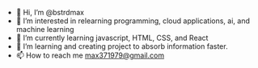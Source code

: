 - 👋 Hi, I’m @bstrdmax
- 👀 I’m interested in relearning programming, cloud applications, ai, and machine learning
- 🌱 I’m currently learning javascript, HTML, CSS, and React
- 💞️ I’m learning and creating project to absorb information faster. 
- 📫 How to reach me max371979@gmail.com

<!---
bstrdmax/bstrdmax is a ✨ special ✨ repository because its `README.md` (this file) appears on your GitHub profile.
You can click the Preview link to take a look at your changes.
--->

